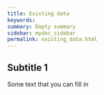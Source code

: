 ```yaml
---
title: Existing data
keywords:
summary: Empty summary
sidebar: mydoc_sidebar
permalink: existing_data.html
---
```


## Subtitle 1

Some text that you can fill in